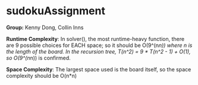 # sudokuAssignment

<b>Group:</b> Kenny Dong, Collin Inns

<b>Runtime Complexity</b>: In solver(), the most runtime-heavy function, there are 9 possible choices for EACH space; so it should be O(9^(n*n)) where n is the length of the board. In the recursion tree, T(n^2) = 9 * T(n^2 - 1) + O(1), so O(9^(n*n)) is confirmed.

<b>Space Complexity</b>: The largest space used is the board itself, so the space complexity should be O(n*n)
